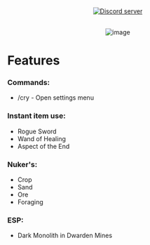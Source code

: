 <div align="center">
<br/><br/>
  	<a href="https://discord.gg/T3HMzaWrKz"><img src="https://invidget.switchblade.xyz/T3HMzaWrKz" alt="Discord server"></a>
	<br/><br/>

![image](https://user-images.githubusercontent.com/35975332/180503502-636029fa-2a09-4968-91f5-05e14b6016d5.png)
</div>

# Features
### Commands:
- /cry - Open settings menu
### Instant item use:
- Rogue Sword
- Wand of Healing
- Aspect of the End

### Nuker's:
- Crop
- Sand
- Ore
- Foraging

### ESP:
- Dark Monolith in Dwarden Mines
